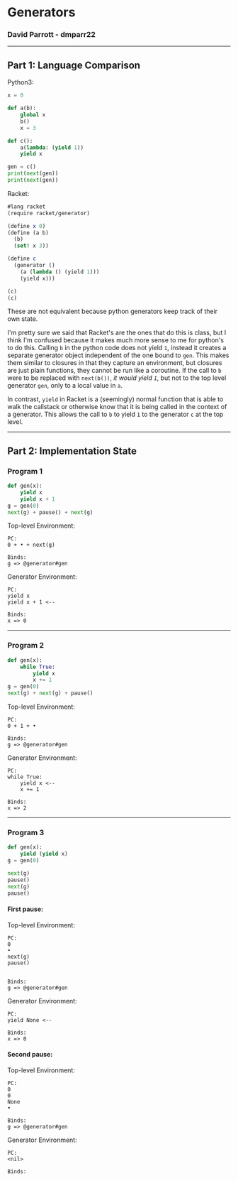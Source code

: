 # Generators
### David Parrott - dmparr22
---
## Part 1: Language Comparison
Python3:
```py
x = 0

def a(b):
    global x
    b()
    x = 3

def c():
    a(lambda: (yield 1))
    yield x

gen = c()
print(next(gen))
print(next(gen))
```

Racket:
```scheme
#lang racket
(require racket/generator)

(define x 0)
(define (a b)
  (b)
  (set! x 3))

(define c
  (generator ()
    (a (lambda () (yield 1)))
    (yield x)))

(c)
(c)
```

These are not equivalent because python generators keep track of their own state.

I'm pretty sure we said that Racket's are the ones that do this is class, but I think I'm confused because it makes much more sense to me for python's to do this.
Calling `b` in the python code does not yield `1`, instead it creates a separate generator object independent of the one bound to `gen`.
This makes them similar to closures in that they capture an environment, but closures are just plain functions, they cannot be run like a coroutine.
If the call to `b` were to be replaced with `next(b())`, *it would yield `1`*, but not to the top level generator `gen`, only to a local value in `a`.

In contrast, `yield` in Racket is a (seemingly) normal function that is able to walk the callstack or otherwise know that it is being called in the context of a generator.
This allows the call to `b` to yield `1` to the generator `c` at the top level. 

---

## Part 2: Implementation State
### Program 1
```py
def gen(x):
    yield x
    yield x + 1
g = gen(0)
next(g) + pause() + next(g)
```

Top-level Environment:
```
PC:
0 + • + next(g)

Binds:
g => @generator#gen
```

Generator Environment:
```
PC:
yield x
yield x + 1 <-- 

Binds:
x => 0
```

---

### Program 2
```py
def gen(x):
    while True:
        yield x
        x += 1
g = gen(0)
next(g) + next(g) + pause()
```

Top-level Environment:
```
PC:
0 + 1 + •

Binds:
g => @generator#gen
```

Generator Environment:
```
PC:
while True:
    yield x <-- 
    x += 1

Binds:
x => 2
```

---

### Program 3
```py
def gen(x):
    yield (yield x)
g = gen(0)

next(g)
pause()
next(g)
pause()
```

#### First pause:  
Top-level Environment:
```
PC:
0
•
next(g)
pause()


Binds:
g => @generator#gen
```

Generator Environment:
```
PC:
yield None <-- 

Binds:
x => 0
```

#### Second pause:  
Top-level Environment:
```
PC:
0
0
None
•

Binds:
g => @generator#gen
```

Generator Environment:
```
PC:
<nil>

Binds:
```
